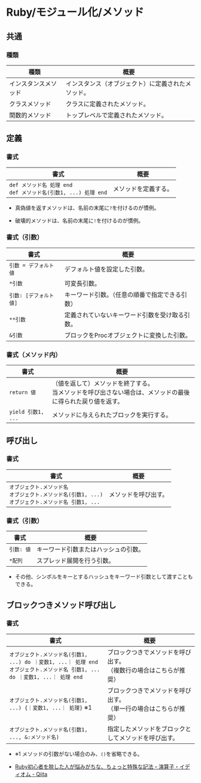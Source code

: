 # Ruby/モジュール化/メソッド

## 共通

### 種類

| 種類                 | 概要                                               |
| -------------------- | -------------------------------------------------- |
| インスタンスメソッド | インスタンス（オブジェクト）に定義されたメソッド。 |
| クラスメソッド       | クラスに定義されたメソッド。                       |
| 関数的メソッド       | トップレベルで定義されたメソッド。                 |

## 定義

### 書式

| 書式                                                         | 概要                 |
| ------------------------------------------------------------ | -------------------- |
| `def メソッド名 処理 end`<br />`def メソッド名(引数1, ...) 処理 end` | メソッドを定義する。 |

- 真偽値を返すメソッドは、名前の末尾に`?`を付けるのが慣例。

- 破壊的メソッドは、名前の末尾に`!`を付けるのが慣例。

### 書式（引数）

| 書式                   | 概要                                           |
| ---------------------- | ---------------------------------------------- |
| `引数 = デフォルト値`  | デフォルト値を設定した引数。                   |
| `*引数`                | 可変長引数。                                   |
| `引数: [デフォルト値]` | キーワード引数。（任意の順番で指定できる引数） |
| `**引数`               | 定義されていないキーワード引数を受け取る引数。 |
| `&引数`                | ブロックをProcオブジェクトに変換した引数。     |

### 書式（メソッド内）

| 書式               | 概要                                                         |
| ------------------ | ------------------------------------------------------------ |
| `return 値`        | （値を返して）メソッドを終了する。<br />当メソッドを呼び出さない場合は、メソッドの最後に得られた戻り値を返す。 |
| `yield 引数1, ...` | メソッドに与えられたブロックを実行する。                     |

## 呼び出し

### 書式

| 書式                                                         | 概要                 |
| ------------------------------------------------------------ | -------------------- |
| `オブジェクト.メソッド名`<br />`オブジェクト.メソッド名(引数1, ...)`<br />`オブジェクト.メソッド名 引数1, ...` | メソッドを呼び出す。 |

### 書式（引数）

| 書式       | 概要                                 |
| ---------- | ------------------------------------ |
| `引数: 値` | キーワード引数またはハッシュの引数。 |
| ``*配列``  | スプレッド展開を行う引数。           |

- その他、シンボルをキーとするハッシュをキーワード引数として渡すこともできる。

## ブロックつきメソッド呼び出し

### 書式

| 書式                                                         | 概要                                                         |
| ------------------------------------------------------------ | ------------------------------------------------------------ |
| `オブジェクト.メソッド名(引数1, ...) do ｜変数1, ...｜ 処理 end`<br />`オブジェクト.メソッド名 引数1, ... do ｜変数1, ...｜ 処理 end` | ブロックつきでメソッドを呼び出す。<br />（複数行の場合はこちらが推奨） |
| `オブジェクト.メソッド名(引数1, ...) {｜変数1, ...｜ 処理}` ※1 | ブロックつきでメソッドを呼び出す。<br />（単一行の場合はこちらが推奨） |
| `オブジェクト.メソッド名(引数1, ..., &:メソッド名)`          | 指定したメソッドをブロックとしてメソッドを呼び出す。         |

- ※1 メソッドの引数がない場合のみ、`()`を省略できる。

- [Ruby初心者を脱した人が悩みがちな、ちょっと特殊な記法・演算子・イディオム - Qiita](https://qiita.com/nashirox/items/0c885edf7d78fd5a83f1)
